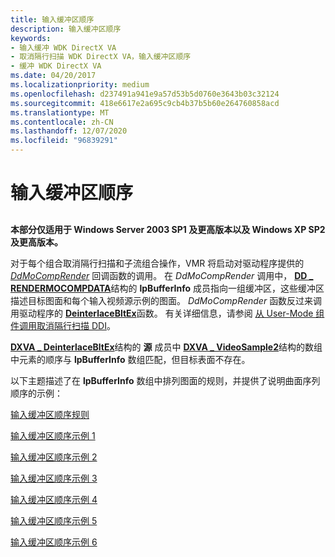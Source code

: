 ```yaml
---
title: 输入缓冲区顺序
description: 输入缓冲区顺序
keywords:
- 输入缓冲 WDK DirectX VA
- 取消隔行扫描 WDK DirectX VA，输入缓冲区顺序
- 缓冲 WDK DirectX VA
ms.date: 04/20/2017
ms.localizationpriority: medium
ms.openlocfilehash: d237491a941e9a57d53b5d0760e3643b03c32124
ms.sourcegitcommit: 418e6617e2a695c9cb4b37b5b60e264760858acd
ms.translationtype: MT
ms.contentlocale: zh-CN
ms.lasthandoff: 12/07/2020
ms.locfileid: "96839291"
---
```

# <a name="input-buffer-order"></a>输入缓冲区顺序


## <span id="ddk_input_buffer_order_gg"></span><span id="DDK_INPUT_BUFFER_ORDER_GG"></span>


**本部分仅适用于 Windows Server 2003 SP1 及更高版本以及 Windows XP SP2 及更高版本。**

对于每个组合取消隔行扫描和子流组合操作，VMR 将启动对驱动程序提供的 [*DdMoCompRender*](/windows/win32/api/ddrawint/nc-ddrawint-pdd_mocompcb_render) 回调函数的调用。 在 *DdMoCompRender* 调用中， [**DD \_ RENDERMOCOMPDATA**](/windows/win32/api/ddrawint/ns-ddrawint-dd_rendermocompdata)结构的 **lpBufferInfo** 成员指向一组缓冲区，这些缓冲区描述目标图面和每个输入视频源示例的图面。 *DdMoCompRender* 函数反过来调用驱动程序的 [**DeinterlaceBltEx**](./dxva-deinterlacebobdeviceclass-deinterlacebltex.md)函数。 有关详细信息，请参阅 [从 User-Mode 组件调用取消隔行扫描 DDI](calling-the-deinterlace-ddi-from-a-user-mode-component.md)。

[**DXVA \_ DeinterlaceBltEx**](/windows-hardware/drivers/ddi/dxva/ns-dxva-_dxva_deinterlacebltex)结构的 **源** 成员中 [**DXVA \_ VideoSample2**](/windows-hardware/drivers/ddi/dxva/ns-dxva-_dxva_videosample2)结构的数组中元素的顺序与 **lpBufferInfo** 数组匹配，但目标表面不存在。

以下主题描述了在 **lpBufferInfo** 数组中排列图面的规则，并提供了说明曲面序列顺序的示例：

[输入缓冲区顺序规则](input-buffer-order-rules.md)

[输入缓冲区顺序示例 1](input-buffer-order-example-1.md)

[输入缓冲区顺序示例 2](input-buffer-order-example-2.md)

[输入缓冲区顺序示例 3](input-buffer-order-example-3.md)

[输入缓冲区顺序示例 4](input-buffer-order-example-4.md)

[输入缓冲区顺序示例 5](input-buffer-order-example-5.md)

[输入缓冲区顺序示例 6](input-buffer-order-example-6.md)

 

